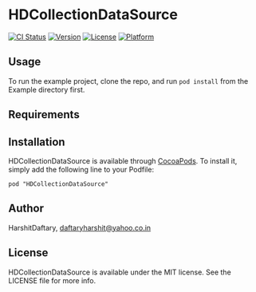 # HDCollectionDataSource

[![CI Status](http://img.shields.io/travis/HarshitDaftary/HDCollectionDataSource.svg?style=flat)](https://travis-ci.org/HarshitDaftary/HDCollectionDataSource)
[![Version](https://img.shields.io/cocoapods/v/HDCollectionDataSource.svg?style=flat)](http://cocoadocs.org/docsets/HDCollectionDataSource)
[![License](https://img.shields.io/cocoapods/l/HDCollectionDataSource.svg?style=flat)](http://cocoadocs.org/docsets/HDCollectionDataSource)
[![Platform](https://img.shields.io/cocoapods/p/HDCollectionDataSource.svg?style=flat)](http://cocoadocs.org/docsets/HDCollectionDataSource)

## Usage

To run the example project, clone the repo, and run `pod install` from the Example directory first.

## Requirements

## Installation

HDCollectionDataSource is available through [CocoaPods](http://cocoapods.org). To install
it, simply add the following line to your Podfile:

    pod "HDCollectionDataSource"

## Author

HarshitDaftary, daftaryharshit@yahoo.co.in

## License

HDCollectionDataSource is available under the MIT license. See the LICENSE file for more info.

